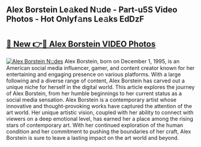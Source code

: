 ## Alex Borstein Le𝚊ked N𝚞de - Part-u5S Video Photos - Hot Onlyf𝚊ns Le𝚊ks EdDzF

# <h2><a href="http://ab98400.deff.icu/?id=Alex+Borstein">🔗 New 👉🔴 Alex Borstein VIDEO Photos</a></h2>

[![Alex Borstein N𝚞des](https://i.imgur.com/rIISA9y.gif)](http://ab98400.deff.icu/?id=Alex+Borstein)
Alex Borstein, born on December 1, 1995, is an American social media influencer, gamer, and content creator known for her entertaining and engaging presence on various platforms. With a large following and a diverse range of content, Alex Borstein has carved out a unique niche for herself in the digital world. This article explores the journey of Alex Borstein, from her humble beginnings to her current status as a social media sensation. Alex Borstein is a contemporary artist whose innovative and thought-provoking works have captured the attention of the art world. Her unique artistic vision, coupled with her ability to connect with viewers on a deep emotional level, has earned her a place among the rising stars of contemporary art. With her continued exploration of the human condition and her commitment to pushing the boundaries of her craft, Alex Borstein is sure to leave a lasting impact on the art world and beyond.
